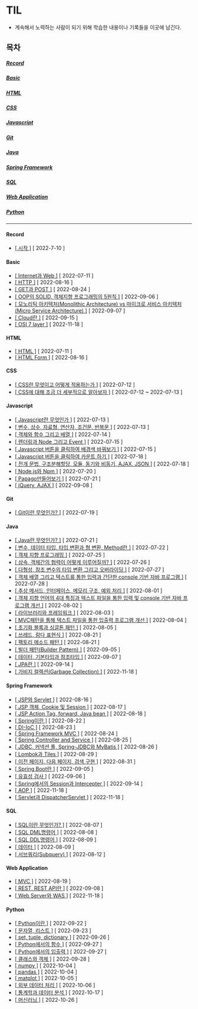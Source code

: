 # TIL
  
* 계속해서 노력하는 사람이 되기 위해 학습한 내용이나 기록들을 이곳에 남긴다.
  
## 목차
  
   ##### [ Record ](#record)  
   ##### [ Basic ](#basic)  
   ##### [ HTML ](#html)  
   ##### [ CSS ](#css)  
   ##### [ Javascript ](#javascript)  
   ##### [ Git ](#git)  
   ##### [ Java ](#java)  
   ##### [ Spring Framework ](#spring-framework)  
   ##### [ SQL ](#sql)   
   ##### [ Web Application ](#web-application)  
   ##### [ Python ](#python)  
      
--------------------------------------------------------------------------------------------------------------------------------------------------    
  
#### Record
  
* [[ 시작 ]](https://github.com/12OneTwo12/TIL/blob/main/record/20220710.md) [ 2022-7-10 ]    

#### Basic  
  
* [[ Internet과 Web ]](https://github.com/12OneTwo12/TIL/blob/main/Basic/Internet.md) [ 2022-07-11 ]    
* [[ HTTP ]](https://github.com/12OneTwo12/Today-i-learned/blob/main/Basic/readme2.md) [ 2022-08-16 ]  
* [[ GET과 POST ]](https://github.com/12OneTwo12/Today-i-learned/blob/main/Web%20Application/readme3.md) [ 2022-08-24 ]  
* [[ OOP의 SOLID, 객체지향 프로그래밍의 5원칙 ]](https://github.com/12OneTwo12/Today-i-learned/blob/main/Java/oopreadme.md) [ 2022-09-06 ]  
* [[ 모노리틱 아키텍처(Monolithic Architecture) vs 마이크로 서비스 아키텍처(Micro Service Architecture) ]](https://github.com/12OneTwo12/Today-i-learned/blob/main/Web%20Application/readme5.md) [ 2022-09-07 ]   
* [[ Cloud란 ]](https://github.com/12OneTwo12/Today-i-learned/blob/main/Basic/couldreadme.md) [ 2022-09-15 ]  
* [[ OSI 7 layer ]](https://github.com/12OneTwo12/Today-i-learned/blob/main/Basic/readme3.md) [ 2022-11-18 ]  

#### HTML

* [[ HTML ]](https://github.com/12OneTwo12/TIL/blob/main/Html/basic.md) [ 2022-07-11 ]    
* [[ HTML Form ]](https://github.com/12OneTwo12/Today-i-learned/blob/main/Html/readme2.md) [ 2022-08-16 ]  
  
#### CSS
  
* [[ CSS란 무엇이고 어떻게 적용하는가 ]](https://github.com/12OneTwo12/TIL/blob/main/CSS/readme.md) [ 2022-07-12 ]    
* [[ CSS에 대해 조금 더 세부적으로 알아보자 ]](https://github.com/12OneTwo12/TIL/blob/main/CSS/readme2.md) [ 2022-07-12 ~ 2022-07-13 ]    
  
#### Javascript  
  
* [[ Javascript란 무엇인가 ]](https://github.com/12OneTwo12/TIL/blob/main/Javascript/readme.md) [ 2022-07-13 ]   
* [[ 변수, 상수, 자료형, 연산자, 조건문, 반복문 ]](https://github.com/12OneTwo12/TIL/blob/main/Javascript/readme2.md) [ 2022-07-13 ]   
* [[ 객체와 함수 그리고 배열 ]](https://github.com/12OneTwo12/TIL/blob/main/Javascript/readme3.md) [ 2022-07-14 ]     
* [[ 렌더링과 Node 그리고 Event ]](https://github.com/12OneTwo12/TIL/blob/main/Javascript/readme4.md) [ 2022-07-15 ]   
* [[ Javascript 버튼을 클릭하여 배경색 바꿔보기 ]](https://github.com/12OneTwo12/TIL/blob/main/Javascript/readme5.md) [ 2022-07-15 ]   
* [[ Javascript 버튼을 클릭하여 카운트 하기 ]](https://github.com/12OneTwo12/TIL/blob/main/Javascript/readme6.md) [ 2022-07-18 ]  
* [[ 전개 문법, 구조분해할당, 모듈, 동기와 비동기, AJAX, JSON ]](https://github.com/12OneTwo12/TIL/blob/main/Javascript/readme7.md) [ 2022-07-18 ]  
* [[ Node.js와 Npm ]](https://github.com/12OneTwo12/TIL/blob/main/Javascript/readme8.md) [ 2022-07-20 ]  
* [[ Papago만들어보기 ]](https://github.com/12OneTwo12/TIL/blob/main/Javascript/readme9.md) [ 2022-07-21 ]  
* [[ jQuery, AJAX ]](https://github.com/12OneTwo12/Today-i-learned/blob/main/Javascript/jqueryreadme.md) [ 2022-09-08 ]  
    
#### Git  
  
* [[ Git이란 무엇인가? ]](https://github.com/12OneTwo12/TIL/blob/main/git/readme.md) [ 2022-07-19 ]  
  
#### Java    
  
* [[ Java란 무엇인가? ]](https://github.com/12OneTwo12/TIL/blob/main/Java/readme.md#%EC%97%90%EB%94%94%ED%84%B0%EB%9E%80) [ 2022-07-21 ]  
* [[ 변수, 데이터 타입, 타입 변환과 형 변환, Method란 ]](https://github.com/12OneTwo12/TIL/blob/main/Java/readme2.md) [ 2022-07-22 ]  
* [[ 객체 지향 프로그래밍 ]](https://github.com/12OneTwo12/TIL/blob/main/Java/readme3.md) [ 2022-07-25 ]  
* [[ 상속, 객체간의 협력이 어떻게 이루어질까? ]](https://github.com/12OneTwo12/TIL/blob/main/Java/readme4.md) [ 2022-07-26 ]  
* [[ 다형성, 참조 변수의 타입 변환 그리고 오버라이딩 ]](https://github.com/12OneTwo12/TIL/blob/main/Java/readme5.md) [ 2022-07-27 ]  
* [[ 객체 배열 그리고 텍스트를 통한 입력과 간단한 console 기반 자바 프로그램 ]](https://github.com/12OneTwo12/TIL/blob/main/Java/readme6.md) [ 2022-07-28 ]  
* [[ 추상 메서드, 인터페이스, 메모리 구조, 예외 처리 ]](https://github.com/12OneTwo12/TIL/blob/main/Java/readme7.md) [ 2022-08-01 ]  
* [[ 객체 지향 언어의 4대 특징과 텍스트 파일을 통한 입력 및 console 기반 자바 프로그램 개선 ]](https://github.com/12OneTwo12/TIL/blob/main/Java/readme8.md) [ 2022-08-02 ]  
* [[ 라이브러리와 프레임워크 ]](https://github.com/12OneTwo12/TIL/blob/main/Java/readme9.md) [ 2022-08-03 ]  
* [[ MVC패턴을 통해 텍스트 파일을 통한 입출력 프로그램 개선 ]](https://github.com/12OneTwo12/TIL/blob/main/Java/readme10.md) [ 2022-08-04 ]  
* [[ 초기화 블록과 싱글톤 패턴 ]](https://github.com/12OneTwo12/TIL/blob/main/Java/readme11.md) [ 2022-08-05 ]    
* [[ 쓰레드, 람다 표현식 ]](https://github.com/12OneTwo12/Today-i-learned/blob/main/Java/readme15.md) [ 2022-08-21 ]  
* [[ 팩토리 메소드 패턴 ]](https://github.com/12OneTwo12/Today-i-learned/blob/main/Java/readme16.md) [ 2022-08-21 ]  
* [[ 빌더 패턴(Builder Pattern) ]](https://github.com/12OneTwo12/Today-i-learned/blob/main/Java/readmeBuilderPattern.md) [ 2022-09-05 ]  
* [[ 데이터, 기본타입과 참조타입 ]](https://github.com/12OneTwo12/Today-i-learned/blob/main/Java/readme17.md) [ 2022-09-07 ]  
* [[ JPA란 ]](https://github.com/12OneTwo12/Today-i-learned/blob/main/Web%20Application/readmespring8.md) [ 2022-09-14 ]   
* [[ 가비지 컬렉션(Garbage Collection) ]](https://github.com/12OneTwo12/Today-i-learned/blob/main/Java/readme18.md) [ 2022-11-18 ]   

#### Spring Framework  

* [[ JSP와 Servlet ]](https://github.com/12OneTwo12/Today-i-learned/blob/main/Java/readme12.md) [ 2022-08-16 ]  
* [[ JSP 객체, Cookie 및 Session ]](https://github.com/12OneTwo12/Today-i-learned/blob/main/Java/readme13.md) [ 2022-08-17 ]  
* [[ JSP Action Tag, forward, Java bean ]](https://github.com/12OneTwo12/Today-i-learned/blob/main/Java/readme14.md) [ 2022-08-18 ]  
* [[ Spring이란 ]](https://github.com/12OneTwo12/Today-i-learned/blob/main/Web%20Application/readmespring.md) [ 2022-08-22 ]  
* [[ DI-IoC ]](https://github.com/12OneTwo12/Today-i-learned/blob/main/Web%20Application/readmespring2.md) [ 2022-08-23 ]  
* [[ Spring Framework MVC ]](https://github.com/12OneTwo12/Today-i-learned/blob/main/Web%20Application/readmespring3.md) [ 2022-08-24 ]  
* [[ Spring Controller and Service ]](https://github.com/12OneTwo12/Today-i-learned/blob/main/Web%20Application/readmespring4.md) [ 2022-08-25 ]  
* [[ JDBC, 커넥션 풀, Spring-JDBC와 MyBatis ]](https://github.com/12OneTwo12/Today-i-learned/blob/main/Web%20Application/readmespring5.md) [ 2022-08-26 ]  
* [[ Lombok과 Tiles ]](https://github.com/12OneTwo12/Today-i-learned/blob/main/Web%20Application/readme4.md) [ 2022-08-29 ]  
* [[ 이전 페이지, 다음 페이지, 검색 구현 ]](https://github.com/12OneTwo12/Today-i-learned/blob/main/Web%20Application/readmespring6.md) [ 2022-08-31 ]  
* [[ Spring Boot란 ]](https://github.com/12OneTwo12/Today-i-learned/blob/main/Web%20Application/readmespringboot.md) [ 2022-09-05 ]  
* [[ 유효성 검사 ]](https://github.com/12OneTwo12/Today-i-learned/blob/main/Web%20Application/readmespringboot2.md) [ 2022-09-06 ]    
* [[ Spring에서의 Session과 Intercepter ]](https://github.com/12OneTwo12/Today-i-learned/blob/main/Web%20Application/readmespring7.md) [ 2022-09-14 ]    
* [[ AOP ]](https://github.com/12OneTwo12/Today-i-learned/blob/main/Web%20Application/readmespring9.md) [ 2022-11-18 ]  
* [[ Servlet과 DispatcherServlet ]](https://github.com/12OneTwo12/Today-i-learned/blob/main/Web%20Application/readmespring10.md) [ 2022-11-18 ]  
  
#### SQL  
  
* [[ SQL이란 무엇인가? ]](https://github.com/12OneTwo12/Today-i-learned/tree/main/SQL) [ 2022-08-07 ]  
* [[ SQL DML명령어 ]](https://github.com/12OneTwo12/Today-i-learned/blob/main/SQL/readme1.md) [ 2022-08-08 ]  
* [[ SQL DDL명령어 ]](https://github.com/12OneTwo12/Today-i-learned/blob/main/SQL/readme2.md) [ 2022-08-09 ]  
* [[ 데이터 ]](https://github.com/12OneTwo12/Today-i-learned/blob/main/SQL/readme3.md) [ 2022-08-09 ]  
* [[ 서브쿼리(Subquery) ]](https://github.com/12OneTwo12/Today-i-learned/blob/main/SQL/readme4.md) [ 2022-08-12 ]  

#### Web Application  
  
* [[ MVC ]](https://github.com/12OneTwo12/Today-i-learned/blob/main/Web%20Application/readme.md) [ 2022-08-19 ]  
* [[ REST, REST API란 ]](https://github.com/12OneTwo12/Today-i-learned/blob/main/Web%20Application/restapireadme.md) [ 2022-09-08 ]   
* [[ Web Server와 WAS ]](https://github.com/12OneTwo12/Today-i-learned/blob/main/Web%20Application/readme6.md) [ 2022-11-18 ]  
  
#### Python  
  
* [[ Python이란 ]](https://github.com/12OneTwo12/Today-i-learned/blob/main/python/readme1.md) [ 2022-09-22 ]  
* [[ 문자열, 리스트 ]](https://github.com/12OneTwo12/Today-i-learned/blob/main/python/readme2.md) [ 2022-09-23 ]  
* [[ set, tuple, dictionary ]](https://github.com/12OneTwo12/Today-i-learned/blob/main/python/readme3.md) [ 2022-09-26 ]  
* [[ Python에서의 함수 ]](https://github.com/12OneTwo12/Today-i-learned/blob/main/python/readme4.md) [ 2022-09-27 ]  
* [[ Python에서의 입출력 ]](https://github.com/12OneTwo12/Today-i-learned/blob/main/python/readme5.md) [ 2022-09-27 ]  
* [[ 클래스와 객체 ]](https://github.com/12OneTwo12/Today-i-learned/blob/main/python/readme7.md) [ 2022-09-28 ]   
* [[ numpy ]](https://github.com/12OneTwo12/Today-i-learned/blob/main/python/readme8.md) [ 2022-10-04 ]  
* [[ pandas ]](https://github.com/12OneTwo12/Today-i-learned/blob/main/python/readme9.md) [ 2022-10-04 ]  
* [[ matplot ]](https://github.com/12OneTwo12/Today-i-learned/blob/main/python/readme10.md) [ 2022-10-05 ]  
* [[ 외부 데이터 처리 ]](https://github.com/12OneTwo12/Today-i-learned/blob/main/python/readme11.md) [ 2022-10-06 ]  
* [[ 통계학과 데이터 분석 ]](https://github.com/12OneTwo12/Today-i-learned/blob/main/python/readme12.md) [ 2022-10-17 ]  
* [[ 머신러닝 ]](https://github.com/12OneTwo12/Today-i-learned/blob/main/python/readme13.md) [ 2022-10-26 ]  
